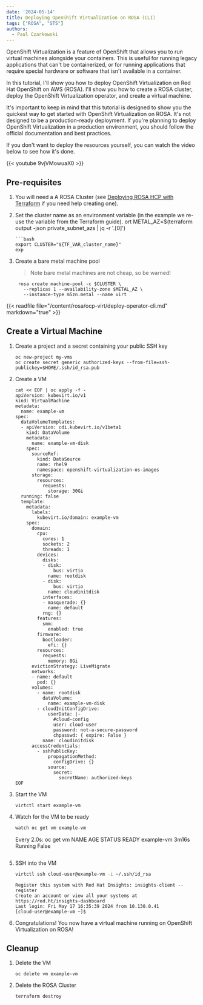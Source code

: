 ```yaml
---
date: '2024-05-14'
title: Deploying OpenShift Virtualization on ROSA (CLI)
tags: ["ROSA", "STS"]
authors:
  - Paul Czarkowski
---
```


OpenShift Virtualization is a feature of OpenShift that allows you to run virtual machines alongside your containers.  This is useful for running legacy applications that can't be containerized, or for running applications that require special hardware or software that isn't available in a container.

In this tutorial, I'll show you how to deploy OpenShift Virtualization on Red Hat OpenShift on AWS (ROSA).  I'll show you how to create a ROSA cluster, deploy the OpenShift Virtualization operator, and create a virtual machine.

It's important to keep in mind that this tutorial is designed to show you the quickest way to get started with OpenShift Virtualization on ROSA.  It's not designed to be a production-ready deployment. If you're planning to deploy OpenShift Virtualization in a production environment, you should follow the official documentation and best practices.

If you don't want to deploy the resources yourself, you can watch the video below to see how it's done.

{{< youtube 9vjVMowuaX0 >}}

## Pre-requisites

1. You will need a A ROSA Cluster (see [Deploying ROSA HCP with Terraform](/experts/rosa/terraform/hcp/) if you need help creating one).

1. Set the cluster name as an environment variable (in the example we re-use the variable from the Terraform guide).
ort METAL_AZ=$(terraform output -json private_subnet_azs | jq -r '.[0]')
    ```
    ```bash
    export CLUSTER="${TF_VAR_cluster_name}"
    exp

1. Create a bare metal machine pool
	> Note bare metal machines are not cheap, so be warned!

    ```
     rosa create machine-pool -c $CLUSTER \
       --replicas 1 --availability-zone $METAL_AZ \
       --instance-type m5zn.metal --name virt
    ```

{{< readfile file="/content/rosa/ocp-virt/deploy-operator-cli.md" markdown="true" >}}

## Create a Virtual Machine

1. Create a project and a secret containing your public SSH key

    ```
    oc new-project my-vms
    oc create secret generic authorized-keys --from-file=ssh-publickey=$HOME/.ssh/id_rsa.pub
    ```

1. Create a VM

    ```
    cat << EOF | oc apply -f -
    apiVersion: kubevirt.io/v1
    kind: VirtualMachine
    metadata:
      name: example-vm
    spec:
      dataVolumeTemplates:
      - apiVersion: cdi.kubevirt.io/v1beta1
        kind: DataVolume
        metadata:
          name: example-vm-disk
        spec:
          sourceRef:
            kind: DataSource
            name: rhel9
            namespace: openshift-virtualization-os-images
          storage:
            resources:
              requests:
                storage: 30Gi
      running: false
      template:
        metadata:
          labels:
            kubevirt.io/domain: example-vm
        spec:
          domain:
            cpu:
              cores: 1
              sockets: 2
              threads: 1
            devices:
              disks:
              - disk:
                  bus: virtio
                name: rootdisk
              - disk:
                  bus: virtio
                name: cloudinitdisk
              interfaces:
              - masquerade: {}
                name: default
              rng: {}
            features:
              smm:
                enabled: true
            firmware:
              bootloader:
                efi: {}
            resources:
              requests:
                memory: 8Gi
          evictionStrategy: LiveMigrate
          networks:
          - name: default
            pod: {}
          volumes:
            - name: rootdisk
              dataVolume:
                name: example-vm-disk
            - cloudInitConfigDrive:
                userData: |-
                  #cloud-config
                  user: cloud-user
                  password: not-a-secure-password
                  chpasswd: { expire: False }
              name: cloudinitdisk
          accessCredentials:
            - sshPublicKey:
                propagationMethod:
                  configDrive: {}
                source:
                  secret:
                    secretName: authorized-keys
    EOF
    ```

1. Start the VM

    ```
    virtctl start example-vm
    ```

1. Watch for the VM to be ready

    ```bash
    watch oc get vm example-vm

    ```
    Every 2.0s: oc get vm
    NAME         AGE     STATUS         READY
    example-vm   3m16s   Running   False
    ```

1. SSH into the VM

    ```bash
    virtctl ssh cloud-user@example-vm -i ~/.ssh/id_rsa
    ```

    ```output
    Register this system with Red Hat Insights: insights-client --register
    Create an account or view all your systems at https://red.ht/insights-dashboard
    Last login: Fri May 17 16:35:39 2024 from 10.130.0.41
    [cloud-user@example-vm ~]$
    ```

1. Congratulations! You now have a virtual machine running on OpenShift Virtualization on ROSA!

## Cleanup

1. Delete the VM

    ```
    oc delete vm example-vm
    ```

1. Delete the ROSA Cluster

    ```
    terraform destroy
    ```
